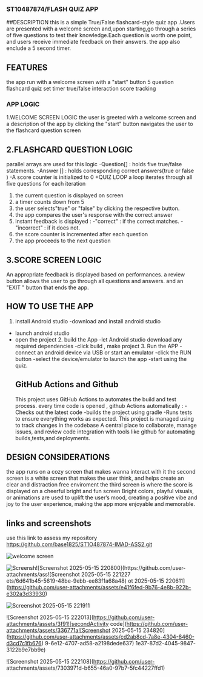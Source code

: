 ### ST10487874/FLASH QUIZ APP
##DESCRIPTION
this is a simple True/False flashcard-style quiz app .Users are presented with a welcome screen and,upon starting,go through
a series of five questions to test their knowledge.Each question is worth one point, and users receive immediate feedback on their answers. the app also enclude a 5 second timer.
## FEATURES
the app run with a welcome screen with a "start" button 
5 question flashcard quiz
set timer
true/false interaction 
score tracking
### APP LOGIC 
1.WELCOME SCREEN LOGIC
the user is greeted wirh a welcome screen and a description of the app
by clicking the "start" button navigates the user to the flashcard question screen

## 2.FLASHCARD QUESTION LOGIC
parallel arrays are used for this logic
-Question[] : holds five true/false statements.
-Answer [] : holds corresponding correct answers(true or false )
-A score counter is initialized to 0
+QUIZ LOOP 
 a loop iterates through all five questions
 for each iteration
 1. the current question is displayed on screen
 2. a timer counts down from 5 
 3. the user selects"true" or "false" by clicking the respective button.
 4. the app compares the user's response with the correct answer
 5. instant feedback is displayed :
    -"correct" : if the correct matches.
    -"incorrect" : if it does not.
6. the score counter is incremented after each question
7. the app proceeds to the next question

## 3.SCORE SCREEN LOGIC
An appropriate feedback is displayed based on performances.
a review button allows the user to go through all questions and answers. 
and an "EXIT " button that ends the app.

## HOW TO USE THE APP
 1.  install Android studio
 -download and install android studio
 - launch android studio
 - open the project
   2.   build the App
   -let Android studio download any required dependencies
   -click build , make project
   3.  Run the APP
   -connect an android device via USB or start an emulator
   -click the RUN button
   -select the device/emulator to launch the app
   -start using the quiz.
   ## GitHub Actions and Github
   This project uses GitHub Actions to automates the  build and test process.
   every time code is opened , github Actions automatically :
   -Checks out the latest code
   -builds the project using gradle
   -Runs tests to ensure everything works as expected.
 This project is managed using to track changes in the codebase
A central place to collaborate, manage issues, and review code
integration with tools like github for automating builds,tests,and deployments.
## DESIGN CONSIDERATIONS
the app runs on a cozy screen that makes wanna interact with it 
the second screen is a white screen that makes the user  think, and helps create an clear and distraction free enviroment 
the third screen is where the score is displayed on a cheerful  bright and fun screen
Bright colors, playful visuals, or animations are used to uplift the user’s mood, creating a positive vibe
 and joy to the user experience, making the app more enjoyable and memorable.
 ## links and screenshots
 use this link to assess my repository
 https://github.com/base1825/ST1O487874-IMAD-ASS2.git
 
   
   
   ![welcome screen](https://github.com/user-attachments/assets/805f7afe-4e3d-4ca9-a784-bcabac29986f)

   ![Screensh![Screenshot 2025-05-15 220800](https://github.com/user-attachments/ass![Screenshot 2025-05-15 221227](https://github.com/user-attachments/assets/e5893d75-78fc-4707-8b69-b01cd5a3579a)
ets/6d641b45-5619-48be-9ebb-ee83f1a68a48)
ot 2025-05-15 220611](https://github.com/user-attachments/assets/e41f6fed-9b76-4e8b-922b-e302a3d33930)

   ![Screenshot 2025-05-15 221911](https://github.com/user-attachments/assets/dfb98587-5ddc-4b03-9039-27b3b30fe441)

   ![Screenshot 2025-05-15 222013](https://github.com/user-attachments/assets/3f91![secondActivity code](https://github.com/user-attachments/assets/336771a![Screenshot 2025-05-15 234820](https://github.com/user-attachments/assets/cd2ab8cd-7a8e-4304-8460-d3cd7c1fb676)
9-6e12-4707-ad58-a2198dede637)
1e37-87d2-4045-9847-3122b9e7bb9e)

![Screenshot 2025-05-15 222108](https://github.com/user-
attachments/assets/7303971d-b655-46a0-97b7-5fc44227ffd1)

